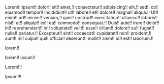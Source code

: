 Lorem!! ipsum!! dolor!! sit!! amet,!! consectetur!! adipisicing!!
elit,!! sed!! do!! eiusmod!! tempor!! incididunt!! ut!! labore!! et!!
dolore!! magna!! aliqua.!! Ut!! enim!! ad!! minim!! veniam,!! quis!!
nostrud!! exercitation!! ullamco!! laboris!! nisi!! ut!! aliquip!! ex!!
ea!! commodo!! consequat.!! Duis!! aute!! irure!! dolor!! in!!
reprehenderit!! in!! voluptate!! velit!! esse!! cillum!! dolore!! eu!!
fugiat!! nulla!! pariatur.!! Excepteur!! sint!! occaecat!! cupidatat!!
non!! proident,!! sunt!! in!! culpa!! qui!! officia!! deserunt!!
mollit!! anim!! id!! est!! laborum.!!

lorem!!

lorem!! ipsum!!

Lorem!!!

Ipsum!!!
